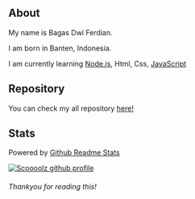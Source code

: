 ## About

My name is Bagas Dwi Ferdian.

I am born in Banten, Indonesia.

I am currently learning [Node.js](https://nodejs.org/), Html, Css, [JavaScript](https://www.javascript.com/)

## Repository
You can check my all repository [here!](https://github.com/Scoooolzs?tab=repositories)

## Stats
Powered by [Github Readme Stats](https://github.com/anuraghazra/github-readme-stats)

[![Scoooolz github profile](https://github-readme-stats.vercel.app/api?username=Scoooolzs&show_icons=true&count_private=true&include_all_commits=true&custom_title=Scoooolzs+GitHub+Stats&theme=tokyonight)](https://github.com/Scoooolz)

###### Thankyou for reading this!
